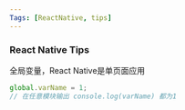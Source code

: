 ```yaml
---
Tags: [ReactNative, tips]
---
```




### React Native Tips

全局变量，React Native是单页面应用

```javascript
global.varName = 1;
// 在任意模块输出 console.log(varName) 都为1
```



